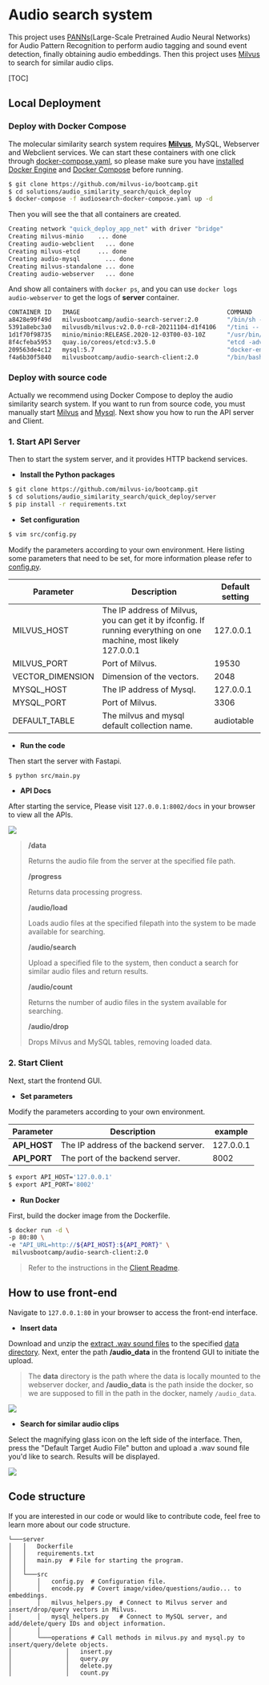 # Audio search system

This project uses [PANNs](https://github.com/qiuqiangkong/audioset_tagging_cnn)(Large-Scale Pretrained Audio Neural Networks) for Audio Pattern Recognition to perform audio tagging and sound event detection, finally obtaining audio embeddings. Then this project uses [Milvus](https://milvus.io/docs/v2.0.0/overview.md) to search for similar audio clips.

[TOC]

## Local Deployment

### Deploy with Docker Compose

The molecular similarity search system requires [**Milvus**](https://milvus.io/docs/v2.0.0/install_standalone-docker.md), MySQL, Webserver and Webclient services. We can start these containers with one click through [docker-compose.yaml](./audiosearch-docker-compose.yaml), so please make sure you have [installed Docker Engine](https://docs.docker.com/engine/install/) and [Docker Compose](https://docs.docker.com/compose/install/) before running.

```bash
$ git clone https://github.com/milvus-io/bootcamp.git
$ cd solutions/audio_similarity_search/quick_deploy
$ docker-compose -f audiosearch-docker-compose.yaml up -d
```

Then you will see the that all containers are created.

```bash
Creating network "quick_deploy_app_net" with driver "bridge"
Creating milvus-minio    ... done
Creating audio-webclient   ... done
Creating milvus-etcd     ... done
Creating audio-mysql       ... done
Creating milvus-standalone ... done
Creating audio-webserver   ... done
```

And show all containers with `docker ps`, and you can use `docker logs audio-webserver` to get the logs of **server** container.

```bash
CONTAINER ID   IMAGE                                         COMMAND                  CREATED          STATUS                             PORTS                                                  NAMES
a8428e99f49d   milvusbootcamp/audio-search-server:2.0        "/bin/sh -c 'python3…"   28 seconds ago   Up 24 seconds                      0.0.0.0:8002->8002/tcp, :::8002->8002/tcp              audio-webserver
5391a8ebc3a0   milvusdb/milvus:v2.0.0-rc8-20211104-d1f4106   "/tini -- milvus run…"   33 seconds ago   Up 28 seconds                      0.0.0.0:19530->19530/tcp, :::19530->19530/tcp          milvus-standalone
1d1f70f98735   minio/minio:RELEASE.2020-12-03T00-03-10Z      "/usr/bin/docker-ent…"   38 seconds ago   Up 33 seconds (healthy)            9000/tcp                                               milvus-minio
8f4cfeba5953   quay.io/coreos/etcd:v3.5.0                    "etcd -advertise-cli…"   38 seconds ago   Up 33 seconds                      2379-2380/tcp                                          milvus-etcd
209563de4c12   mysql:5.7                                     "docker-entrypoint.s…"   38 seconds ago   Up 29 seconds                      0.0.0.0:3306->3306/tcp, :::3306->3306/tcp, 33060/tcp   audio-mysql
f4a6b30f5840   milvusbootcamp/audio-search-client:2.0        "/bin/bash -c '/usr/…"   38 seconds ago   Up 31 seconds (health: starting)   0.0.0.0:801->80/tcp, :::801->80/tcp                    audio-webclient
```

### Deploy with source code

Actually we recommend using Docker Compose to deploy the audio similarity search system. If you want to run from source code, you must manually start [Milvus](https://milvus.io/docs/v2.0.0/install_standalone-docker.md) and [Mysql](https://dev.mysql.com/doc/mysql-installation-excerpt/5.7/en/docker-mysql-getting-started.html). Next show you how to run the API server and Client.

### 1. Start API Server

Then to start the system server, and it provides HTTP backend services.

- **Install the Python packages**

```bash
$ git clone https://github.com/milvus-io/bootcamp.git
$ cd solutions/audio_similarity_search/quick_deploy/server
$ pip install -r requirements.txt
```

- **Set configuration**

```bash
$ vim src/config.py
```

Modify the parameters according to your own environment. Here listing some parameters that need to be set, for more information please refer to [config.py](./server/src/config.py).

| **Parameter**    | **Description**                                       | **Default setting** |
| ---------------- | ----------------------------------------------------- | ------------------- |
| MILVUS_HOST      | The IP address of Milvus, you can get it by ifconfig. If running everything on one machine, most likely 127.0.0.1 | 127.0.0.1           |
| MILVUS_PORT      | Port of Milvus.                                       | 19530               |
| VECTOR_DIMENSION | Dimension of the vectors.                             | 2048                |
| MYSQL_HOST       | The IP address of Mysql.                              | 127.0.0.1           |
| MYSQL_PORT       | Port of Milvus.                                       | 3306                |
| DEFAULT_TABLE    | The milvus and mysql default collection name.         | audiotable          |

- **Run the code**

Then start the server with Fastapi.

```bash
$ python src/main.py
```

- **API Docs**

After starting the service, Please visit `127.0.0.1:8002/docs` in your browser to view all the APIs.

![](./pic/allapi.png)

> **/data**
>
> Returns the audio file from the server at the specified file path.
>
> **/progress**
>
> Returns data processing progress.
>
> **/audio/load**
>
> Loads audio files at the specified filepath into the system to be made available for searching.
>
> **/audio/search**
>
> Upload a specified file to the system, then conduct a search for similar audio files and return results.
>
> **/audio/count**
>
> Returns the number of audio files in the system available for searching.
>
> **/audio/drop**
>
> Drops Milvus and MySQL tables, removing loaded data.

### 2. Start Client

Next, start the frontend GUI.

- **Set parameters**

Modify the parameters according to your own environment.

| **Parameter**   | **Description**                                       | **example**      |
| --------------- | ----------------------------------------------------- | ---------------- |
| **API_HOST** | The IP address of the backend server.                    | 127.0.0.1        |
| **API_PORT** | The port of the backend server.                          | 8002             |

```bash
$ export API_HOST='127.0.0.1'
$ export API_PORT='8002'
```

- **Run Docker**

First, build the docker image from the Dockerfile.

```bash
$ docker run -d \
-p 80:80 \
-e "API_URL=http://${API_HOST}:${API_PORT}" \
 milvusbootcamp/audio-search-client:2.0
```

> Refer to the instructions in the [Client Readme](./client/README.md).

## How to use front-end

Navigate to `127.0.0.1:80` in your browser to access the front-end interface.

- **Insert data**

Download and unzip the [extract .wav sound files](https://drive.google.com/uc?id=1bKu21JWBfcZBuEuzFEvPoAX6PmRrgnUp) to the specified [data directory](./data). Next, enter the path **/audio_data** in the frontend GUI to initiate the upload.

> The **data** directory is the path where the data is locally mounted to the webserver docker, and **/audio_data** is the path inside the docker, so we are supposed to fill in the path in the docker, namely `/audio_data`.

![](./pic/insertgui.png)

- **Search for similar audio clips**

Select the magnifying glass icon on the left side of the interface. Then, press the "Default Target Audio File" button and upload a .wav sound file you'd like to search. Results will be displayed.

![](./pic/searchgui.png)

## Code  structure

If you are interested in our code or would like to contribute code, feel free to learn more about our code structure.

   ```
   └───server
   │   │   Dockerfile
   │   │   requirements.txt
   │   │   main.py  # File for starting the program.
   │   │
   │   └───src
   │       │   config.py  # Configuration file.
   │       │   encode.py  # Covert image/video/questions/audio... to embeddings.
   │       │   milvus_helpers.py  # Connect to Milvus server and insert/drop/query vectors in Milvus.
   │       │   mysql_helpers.py   # Connect to MySQL server, and add/delete/query IDs and object information.
   │       │   
   │       └───operations # Call methods in milvus.py and mysql.py to insert/query/delete objects.
   │               │   insert.py
   │               │   query.py
   │               │   delete.py
   │               │   count.py
   ```
